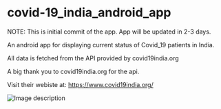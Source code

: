 # covid-19_india_android_app

NOTE: This is initial commit of the app. App will be updated in 2-3 days.

An android app for displaying current status of Covid_19 patients in India.

All data is fetched from the API provided by covid19india.org

A big thank you to covid19india.org for the api.

Visit their webiste at: https://www.covid19india.org/

![Image description](https://drive.google.com/open?id=1a0IoGoV6N3o4nqSyYqaSSoH4YTSCkwrC)
